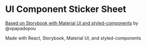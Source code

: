 # UI Component Sticker Sheet

[Based on Storybook with Material UI and styled-components](https://medium.com/encode/setting-up-storybook-with-material-ui-and-styled-components-5bdacb6db866) by @vpapadopou

Made with React, Storybook, Material UI, and styled-components